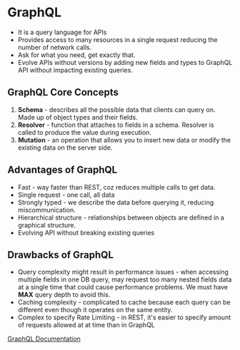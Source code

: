 # GraphQL

- It is a query language for APIs
- Provides access to many resources in a single request reducing the number of network calls.
- Ask for what you need, get exactly that.
- Evolve APIs without versions by adding new fields and types to GraphQL API without impacting existing queries.

## GraphQL Core Concepts

1. **Schema** - describes all the possible data that clients can query on. Made up of object types and their fields.
2. **Resolver** - function that attaches to fields in a schema. Resolver is called to produce the value during execution.
3. **Mutation** - an operation that allows you to insert new data or modify the existing data on the server side.

## Advantages of GraphQL

- Fast - way faster than REST, coz reduces multiple calls to get data.
- Single request - one call, all data
- Strongly typed - we describe the data before querying it, reducing miscommunication.
- Hierarchical structure - relationships between objects are defined in a graphical structure.
- Evolving API without breaking existing queries

## Drawbacks of GraphQL

- Query complexity might result in performance issues - when accessing multiple fields in one DB query, may request too many nested fields data at a single time that could cause performance problems. We must have **MAX** query depth to avoid this.
- Caching complexity - complicated to cache because each query can be different even though it operates on the same entity.
- Complex to specify Rate Limiting - in REST, it's easier to specify amount of requests allowed at at time than in GraphQL

[GraphQL Documentation](https://www.howtographql.com/basics/2-core-concepts/)